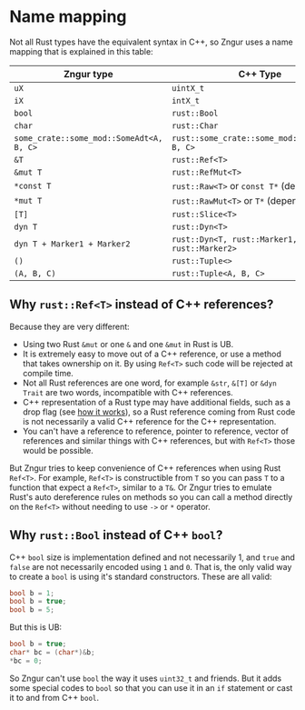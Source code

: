 # Name mapping

Not all Rust types have the equivalent syntax in C++, so Zngur uses a name mapping that is explained in this table:

| Zngur type                               | C++ Type                                       |
| ---------------------------------------- | ---------------------------------------------- |
| `uX`                                     | `uintX_t`                                      |
| `iX`                                     | `intX_t`                                       |
| `bool`                                   | `rust::Bool`                                   |
| `char`                                   | `rust::Char`                                   |
| `some_crate::some_mod::SomeAdt<A, B, C>` | `rust::some_crate::some_mod::SomeAdt<A, B, C>` |
| `&T`                                     | `rust::Ref<T>`                                 |
| `&mut T`                                 | `rust::RefMut<T>`                              |
| `*const T`                               | `rust::Raw<T>` or `const T*` (depends on `T`)  |
| `*mut T`                                 | `rust::RawMut<T>` or `T*` (depends on `T`)     |
| `[T]`                                    | `rust::Slice<T>`                               |
| `dyn T`                                  | `rust::Dyn<T>`                                 |
| `dyn T + Marker1 + Marker2`              | `rust::Dyn<T, rust::Marker1, rust::Marker2>`   |
| `()`                                     | `rust::Tuple<>`                |
| `(A, B, C)`                              | `rust::Tuple<A, B, C>`                         |

## Why `rust::Ref<T>` instead of C++ references?

Because they are very different:

- Using two Rust `&mut` or one `&` and one `&mut` in Rust is UB.
- It is extremely easy to move out of a C++ reference, or use a method that takes ownership on it. By using `Ref<T>` such code
  will be rejected at compile time.
- Not all Rust references are one word, for example `&str`, `&[T]` or `&dyn Trait` are two words, incompatible with C++ references.
- C++ representation of a Rust type may have additional fields, such as a drop flag (see [how it works](../how_it_works.html)), so a Rust reference coming from Rust code
  is not necessarily a valid C++ reference for the C++ representation.
- You can't have a reference to reference, pointer to reference, vector of references and similar things with C++ references, but
  with `Ref<T>` those would be possible.

But Zngur tries to keep convenience of C++ references when using Rust `Ref<T>`. For example, `Ref<T>` is constructible from `T` so
you can pass `T` to a function that expect a `Ref<T>`, similar to a `T&`. Or Zngur tries to emulate Rust's auto dereference rules
on methods so you can call a method directly on the `Ref<T>` without needing to use `->` or `*` operator.

## Why `rust::Bool` instead of C++ `bool`?

C++ `bool` size is implementation defined and not necessarily 1, and `true` and `false` are not necessarily encoded
using `1` and `0`. That is, the only valid way to create a `bool` is using it's standard constructors. These are all
valid:

```C++
bool b = 1;
bool b = true;
bool b = 5;
```

But this is UB:

```C++
bool b = true;
char* bc = (char*)&b;
*bc = 0;
```

So Zngur can't use `bool` the way it uses `uint32_t` and friends. But it adds some special codes to `bool` so
that you can use it in an `if` statement or cast it to and from C++ `bool`.
